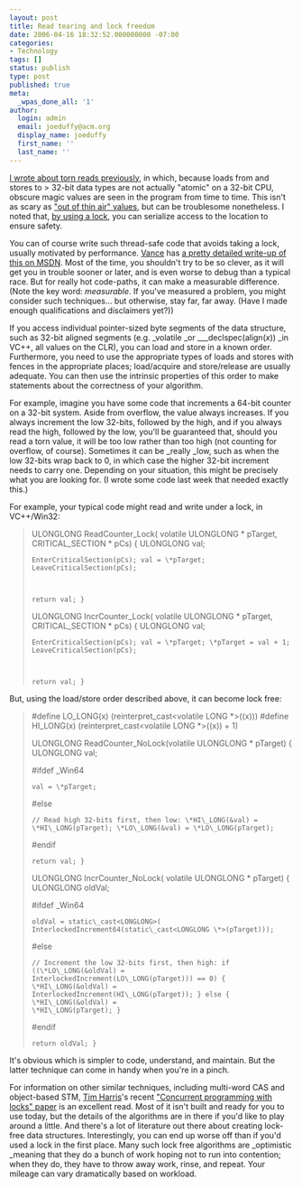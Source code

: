 ```yaml
---
layout: post
title: Read tearing and lock freedom
date: 2006-04-16 18:32:52.000000000 -07:00
categories:
- Technology
tags: []
status: publish
type: post
published: true
meta:
  _wpas_done_all: '1'
author:
  login: admin
  email: joeduffy@acm.org
  display_name: joeduffy
  first_name: ''
  last_name: ''
---
```

[I wrote about torn reads
previously](http://www.bluebytesoftware.com/blog/PermaLink.aspx?guid=c40a187f-4eeb-43c9-8532-35d480abd1e1),
in which, because loads from and stores to > 32-bit data types are not actually
"atomic" on a 32-bit CPU, obscure magic values are seen in the program from
time to time. This isn't as scary as ["out of thin air"
values](http://www.cs.umd.edu/users/jmanson/java/journal.pdf), but can be
troublesome nonetheless. I noted that, [by using a
lock](http://msdn.microsoft.com/msdnmag/issues/05/08/Concurrency/default.aspx),
you can serialize access to the location to ensure safety.

You can of course write such thread-safe code that avoids taking a lock,
usually motivated by performance. [Vance](http://blogs.msdn.com/vancem/) has [a
pretty detailed write-up of this on
MSDN](http://msdn.microsoft.com/msdnmag/issues/05/10/MemoryModels/default.aspx).
Most of the time, you shouldn't try to be so clever, as it will get you in
trouble sooner or later, and is even worse to debug than a typical race. But
for really hot code-paths, it can make a measurable difference. (Note the key
word: _measurable_. If you've measured a problem, you might consider such
techniques... but otherwise, stay far, far away. (Have I made enough
qualifications and disclaimers yet?))

If you access individual pointer-sized byte segments of the data structure,
such as 32-bit aligned segments (e.g. _volatile _or _\_\_declspec(align(_x_))
_in VC++, all values on the CLR), you can load and store in a known order.
Furthermore, you need to use the appropriate types of loads and stores with
fences in the appropriate places; load/acquire and store/release are usually
adequate. You can then use the intrinsic properties of this order to make
statements about the correctness of your algorithm.

For example, imagine you have some code that increments a 64-bit counter on a
32-bit system. Aside from overflow, the value always increases. If you always
increment the low 32-bits, followed by the high, and if you always read the
high, followed by the low, you'll be guaranteed that, should you read a torn
value, it will be too low rather than too high (not counting for overflow, of
course). Sometimes it can be _really _low, such as when the low 32-bits wrap
back to 0, in which case the higher 32-bit increment needs to carry one.
Depending on your situation, this might be precisely what you are looking for.
(I wrote some code last week that needed exactly this.)

For example, your typical code might read and write under a lock, in
VC++/Win32:

> ULONGLONG ReadCounter\_Lock( volatile ULONGLONG \* pTarget, CRITICAL\_SECTION
> \* pCs) { ULONGLONG val;
>
>
>
>     EnterCriticalSection(pCs); val = \*pTarget; LeaveCriticalSection(pCs);
>
>
>
>     return val; }
>
>
>
> ULONGLONG IncrCounter\_Lock( volatile ULONGLONG \* pTarget, CRITICAL\_SECTION
> \* pCs) { ULONGLONG val;
>
>
>
>     EnterCriticalSection(pCs); val = \*pTarget; \*pTarget = val + 1;
>     LeaveCriticalSection(pCs);
>
>
>
>     return val; }

But, using the load/store order described above, it can become lock free:

> #define LO\_LONG(x) (reinterpret\_cast<volatile LONG \*>((x))) #define
> HI\_LONG(x) (reinterpret\_cast<volatile LONG \*>((x)) + 1)
>
>
>
> ULONGLONG ReadCounter\_NoLock(volatile ULONGLONG \* pTarget) { ULONGLONG val;
>
>
>
> #ifdef \_Win64
>
>
>
>     val = \*pTarget;
>
>
>
> #else
>
>
>
>     // Read high 32-bits first, then low: \*HI\_LONG(&val) =
>     \*HI\_LONG(pTarget); \*LO\_LONG(&val) = \*LO\_LONG(pTarget);
>
>
>
> #endif
>
>
>
>     return val; }
>
>
>
> ULONGLONG IncrCounter\_NoLock( volatile ULONGLONG \* pTarget) { ULONGLONG
> oldVal;
>
>
>
> #ifdef \_Win64
>
>
>
>     oldVal = static\_cast<LONGLONG>(
>     InterlockedIncrement64(static\_cast<LONGLONG \*>(pTarget)));
>
>
>
> #else
>
>
>
>     // Increment the low 32-bits first, then high: if ((\*LO\_LONG(&oldVal) =
>     InterlockedIncrement(LO\_LONG(pTarget))) == 0) { \*HI\_LONG(&oldVal) =
>     InterlockedIncrement(HI\_LONG(pTarget)); } else { \*HI\_LONG(&oldVal) =
>     \*HI\_LONG(pTarget); }
>
>
>
> #endif
>
>
>
>     return oldVal; }

It's obvious which is simpler to code, understand, and maintain. But the latter
technique can come in handy when you're in a pinch.

For information on other similar techniques, including multi-word CAS and
object-based STM, [Tim Harris](http://research.microsoft.com/~tharris/)'s
recent ["Concurrent programming with locks"
paper](http://research.microsoft.com/~tharris/drafts/cpwl-submission.pdf) is an
excellent read. Most of it isn't built and ready for you to use today, but the
details of the algorithms are in there if you'd like to play around a little.
And there's a lot of literature out there about creating lock-free data
structures. Interestingly, you can end up worse off than if you'd used a lock
in the first place. Many such lock free algorithms are _optimistic _meaning
that they do a bunch of work hoping not to run into contention; when they do,
they have to throw away work, rinse, and repeat. Your mileage can vary
dramatically based on workload.

